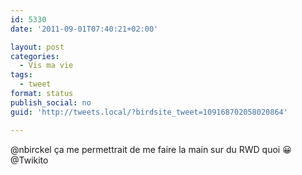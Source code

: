 ```yaml
---
id: 5330
date: '2011-09-01T07:40:21+02:00'

layout: post
categories:
  - Vis ma vie
tags:
  - tweet
format: status
publish_social: no
guid: 'http://tweets.local/?birdsite_tweet=109168702058020864'

---
```


@nbirckel ça me permettrait de me faire la main sur du RWD quoi 😀 @Twikito